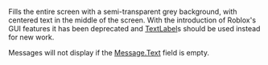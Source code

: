 Fills the entire screen with a semi-transparent grey background, with centered text in the middle of the screen. With the introduction of Roblox's GUI features it has been deprecated and [TextLabel](https://developer.roblox.com/en-us/api-reference/class/TextLabel)s should be used instead for new work.

Messages will not display if the [Message.Text](https://developer.roblox.com/en-us/api-reference/property/Message/Text) field is empty.